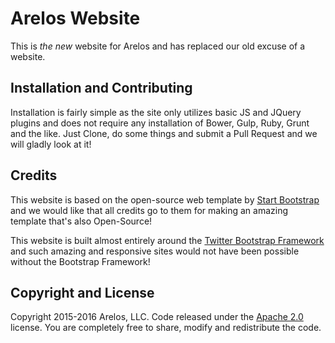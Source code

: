 # Arelos Website
This is *the new* website for Arelos and has replaced our old excuse of
a website.

## Installation and Contributing
Installation is fairly simple as the site only utilizes basic JS and JQuery plugins and does not require any installation of Bower, Gulp, Ruby, Grunt and the like. Just Clone, do some things and submit a Pull Request and we will gladly look at it!

## Credits

This website is based on the open-source web template by [Start Bootstrap](http://startbootstrap.com) and we would like that all credits go to them for making an amazing template that's also Open-Source!

This website is built almost entirely around the [Twitter Bootstrap Framework](https://getbootstrap.com) and such amazing and responsive sites would not have been possible without the Bootstrap Framework!

## Copyright and License

Copyright 2015-2016 Arelos, LLC. Code released under the [Apache 2.0](https://github.com/Arelos/arelos.github.io/LICENSE) license. You are completely free to share, modify and redistribute the code.
